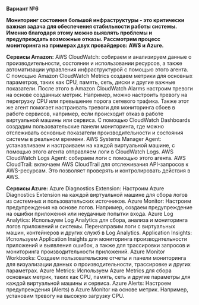 **Вариант №6**

**Мониторинг состояния большой инфраструктуры  - это критически важная задача для обеспечения стабильности работы системы. Именно благодаря этому можно выявлять проблемы и предупреждать возможные отказы. Рассмотрим процесс мониторинга на примерах двух провайдеров: AWS и  Azure.**

**Сервисы Amazon:** 
AWS CloudWatch: собираем и анализируем данные о производительности, состоянии и использовании ресурсов, а также автоматизации управления инфраструктурой с помощью этого агента. С помощью Amazon CloudWatch Metrics создаем метрики для основных параметров, таких как CPU, память, сеть, диски и другие важные показатели. После этого в Amazon CloudWatch Alarms настроим тревоги на основе созданных метрик. Например, можно настроить тревогу на перегрузку CPU или превышение порога сетевого трафика. Также этот же агент помогает  настраивать тревоги для мониторинга сбоев в работе сервисов, например, если происходит отказ в работе виртуальной машины или сервиса. С помощью CloudWatch Dashboards создадим пользовательские панели мониторинга, где можно отслеживать основные показатели производительности и состояния системы в реальном времени.
AWS Systems Manager Agent: устанавливаем и настраиваем на каждой виртуальной машине, с помощью этого агента отправляем логи в CloudWatch Logs. 
AWS CloudWatch Logs Agent: собираем логи с помощью этого агента. 
AWS CloudTrail: включаем AWS CloudTrail для отслеживания API-запросов к AWS-ресурсам. Это позволяет проверять и контролировать действия в AWS.

**Сервисы Azure:**
Azure Diagnostics Extension: Настроим Azure Diagnostics Extension на каждой виртуальной машине для сбора логов из системных и пользовательских источников.
Azure Monitor: Настроим предупреждения на основе логов. Например, создаем предупреждение на ошибки приложения или неудачные попытки входа.
Azure Log Analytics: Используем Log Analytics для сбора, анализа и мониторинга логов приложений и системы. Перенаправим логи с виртуальных машин, контейнеров и других служб в Log Analytics.
Application Insights: Используем Application Insights для мониторинга производительности приложений и выявления ошибок, а также для трассировки запросов и мониторинга производительности приложений.
Azure Monitor Workbooks: Создаем пользовательские отчеты и панели мониторинга для визуализации данных о производительности, трассировке и других параметрах.
Azure Metrics: Используем Azure Metrics для сбора основных метрик, таких как CPU, память, сеть и другие параметры для каждой виртуальной машины и сервиса.
Azure Alerts: Настроем предупреждения (Alerts) в Azure Monitor на основе метрик. Например, установим тревогу на высокую загрузку CPU.
